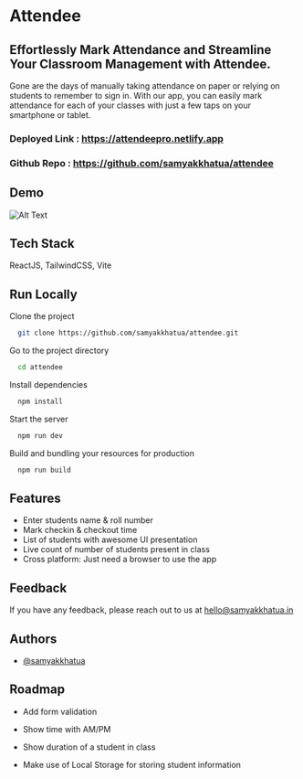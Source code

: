 # Attendee
## Effortlessly Mark Attendance and Streamline Your Classroom Management with Attendee.

Gone are the days of manually taking attendance on paper or relying on students to remember to sign in. With our app, you can easily mark attendance for each of your classes with just a few taps on your smartphone or tablet.

### Deployed Link : https://attendeepro.netlify.app
### Github Repo : https://github.com/samyakkhatua/attendee 


## Demo

![Alt Text](https://media.giphy.com/media/AXK99IqSdSMjbmP4Mn/giphy.gif)


## Tech Stack

ReactJS, TailwindCSS, Vite


## Run Locally

Clone the project

```bash
  git clone https://github.com/samyakkhatua/attendee.git
```

Go to the project directory

```bash
  cd attendee
```

Install dependencies

```bash
  npm install
```

Start the server

```bash
  npm run dev
```

Build and bundling your resources for production 

```bash
  npm run build
```



## Features

- Enter students name & roll number 
- Mark checkin & checkout time
- List of students with awesome UI presentation
- Live count of number of students present in class
- Cross platform: Just need a browser to use the app


## Feedback

If you have any feedback, please reach out to us at hello@samyakkhatua.in


## Authors

- [@samyakkhatua](https://www.github.com/samyakkhatua)

## Roadmap

- Add form validation

- Show time with AM/PM

- Show duration of a student in class

- Make use of Local Storage for storing student information


